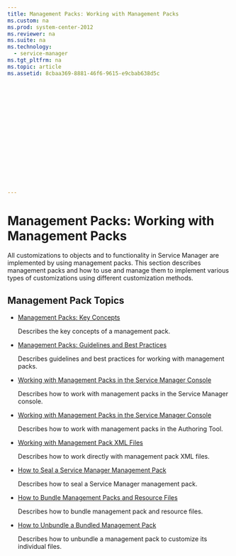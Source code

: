 ```yaml
---
title: Management Packs: Working with Management Packs
ms.custom: na
ms.prod: system-center-2012
ms.reviewer: na
ms.suite: na
ms.technology: 
  - service-manager
ms.tgt_pltfrm: na
ms.topic: article
ms.assetid: 8cbaa369-8881-46f6-9615-e9cbab638d5c
 

















---
```

# Management Packs: Working with Management Packs
All customizations to objects and to functionality in Service Manager are implemented by using management packs. This section describes management packs and how to use and manage them to implement various types of customizations using different customization methods.  
  
## Management Pack Topics  
  
-   [Management Packs: Key Concepts](../Topic/Management%20Packs:%20Key%20Concepts.md)  
  
     Describes the key concepts of a management pack.  
  
-   [Management Packs: Guidelines and Best Practices](../Topic/Management%20Packs:%20Guidelines%20and%20Best%20Practices.md)  
  
     Describes guidelines and best practices for working with management packs.  
  
-   [Working with Management Packs in the Service Manager Console](../../../sm/manage/author/Working-with-Management-Packs-in-the-Service-Manager-Console.md)  
  
     Describes how to work with management packs in the Service Manager console.  
  
-   [Working with Management Packs in the Service Manager Console](../../../sm/manage/author/Working-with-Management-Packs-in-the-Service-Manager-Console.md)  
  
     Describes how to work with management packs in the Authoring Tool.  
  
-   [Working with Management Pack XML Files](../../../sm/manage/author/Working-with-Management-Pack-XML-Files.md)  
  
     Describes how to work directly with management pack XML files.  
  
-   [How to Seal a Service Manager Management Pack](../../../sm/manage/author/How-to-Seal-a-Service-Manager-Management-Pack.md)  
  
     Describes how to seal a Service Manager management pack.  
  
-   [How to Bundle Management Packs and Resource Files](../../../sm/manage/author/How-to-Bundle-Management-Packs-and-Resource-Files.md)  
  
     Describes how to bundle management pack and resource files.  
  
-   [How to Unbundle a Bundled Management Pack](../../../sm/manage/author/How-to-Unbundle-a-Bundled-Management-Pack.md)  
  
     Describes how to unbundle a management pack to customize its individual files.
